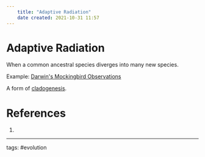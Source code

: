 ```yaml
---
	title: "Adaptive Radiation"
	date created: 2021-10-31 11:57
---
```

# Adaptive Radiation

When a common ancestral species diverges into many new species.

Example: [Darwin's Mockingbird Observations](Darwin's%20Mockingbird%20Observations.md)

A form of [cladogenesis](Cladogenesis.md).

# References
1. 

---
tags: #evolution 